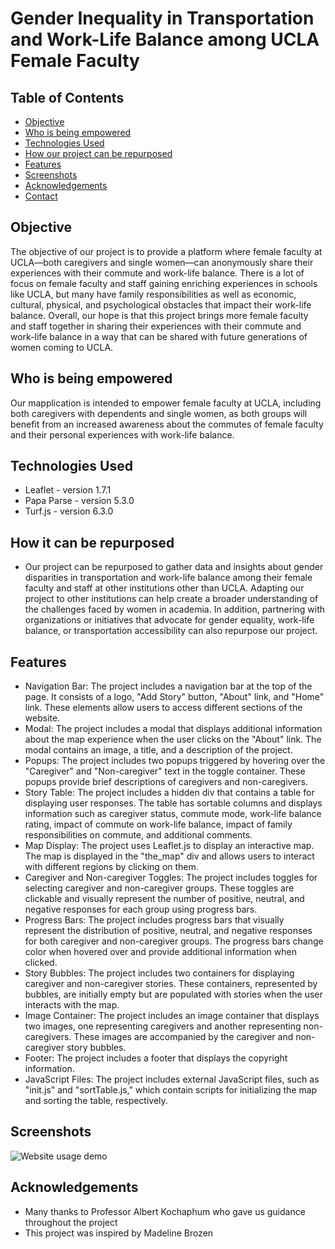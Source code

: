 # Gender Inequality in Transportation and Work-Life Balance among UCLA Female Faculty

## Table of Contents
* [Objective](#Objective)
* [Who is being empowered](#Who-is-being-empowered)
* [Technologies Used](#technologies-used)
* [How our project can be repurposed](#How-our-project-can-be-repurposed)
* [Features](#features)
* [Screenshots](#screenshots)
* [Acknowledgements](#acknowledgements)
* [Contact](#contact)
<!-- * [License](#license) -->


## Objective
The objective of our project is to provide a platform where female faculty at UCLA—both caregivers and single women—can anonymously share their experiences with their commute and work-life balance. There is a lot of focus on female faculty and staff gaining enriching experiences in schools like UCLA, but many have family responsibilities as well as economic, cultural, physical, and psychological obstacles that impact their work-life balance. Overall, our hope is that this project brings more female faculty and staff together in sharing their experiences with their commute and work-life balance in a way that can be shared with future generations of women coming to UCLA.

## Who is being empowered
Our mapplication is intended to empower female faculty at UCLA, including both caregivers with dependents and single women, as both groups will benefit from an increased awareness about the commutes of female faculty and their personal experiences with work-life balance. 

## Technologies Used
- Leaflet - version 1.7.1
- Papa Parse - version 5.3.0
- Turf.js - version 6.3.0

## How it can be repurposed
- Our project can be repurposed to gather data and insights about gender disparities in transportation and work-life balance among their female faculty and staff at other institutions other than UCLA. Adapting our project to other institutions can help create a broader understanding of the challenges faced by women in academia. In addition, partnering with organizations or initiatives that advocate for gender equality, work-life balance, or transportation accessibility can also repurpose our project. 

## Features
- Navigation Bar: The project includes a navigation bar at the top of the page. It consists of a logo, "Add Story" button, "About" link, and "Home" link. These elements allow users to access different sections of the website.
- Modal: The project includes a modal that displays additional information about the map experience when the user clicks on the "About" link. The modal contains an image, a title, and a description of the project.
- Popups: The project includes two popups triggered by hovering over the "Caregiver" and "Non-caregiver" text in the toggle container. These popups provide brief descriptions of caregivers and non-caregivers.
- Story Table: The project includes a hidden div that contains a table for displaying user responses. The table has sortable columns and displays information such as caregiver status, commute mode, work-life balance rating, impact of commute on work-life balance, impact of family responsibilities on commute, and additional comments.
- Map Display: The project uses Leaflet.js to display an interactive map. The map is displayed in the "the_map" div and allows users to interact with different regions by clicking on them.
- Caregiver and Non-caregiver Toggles: The project includes toggles for selecting caregiver and non-caregiver groups. These toggles are clickable and visually represent the number of positive, neutral, and negative responses for each group using progress bars.
- Progress Bars: The project includes progress bars that visually represent the distribution of positive, neutral, and negative responses for both caregiver and non-caregiver groups. The progress bars change color when hovered over and provide additional information when clicked.
- Story Bubbles: The project includes two containers for displaying caregiver and non-caregiver stories. These containers, represented by bubbles, are initially empty but are populated with stories when the user interacts with the map.
- Image Container: The project includes an image container that displays two images, one representing caregivers and another representing non-caregivers. These images are accompanied by the caregiver and non-caregiver story bubbles.
- Footer: The project includes a footer that displays the copyright information.
- JavaScript Files: The project includes external JavaScript files, such as "init.js" and "sortTable.js," which contain scripts for initializing the map and sorting the table, respectively.

## Screenshots
![Website usage demo](https://github.com/trinhqale/AM191A-group-project/blob/main/Project-demo.gif)
<!-- If you have screenshots you'd like to share, include them here. -->


## Acknowledgements
- Many thanks to Professor Albert Kochaphum who gave us guidance throughout the project
- This project was inspired by Madeline Brozen

